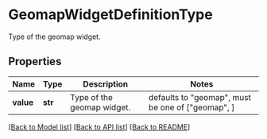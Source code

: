 # GeomapWidgetDefinitionType

Type of the geomap widget.

## Properties
Name | Type | Description | Notes
------------ | ------------- | ------------- | -------------
**value** | **str** | Type of the geomap widget. | defaults to "geomap",  must be one of ["geomap", ]

[[Back to Model list]](README.md#documentation-for-models) [[Back to API list]](README.md#documentation-for-api-endpoints) [[Back to README]](README.md)


